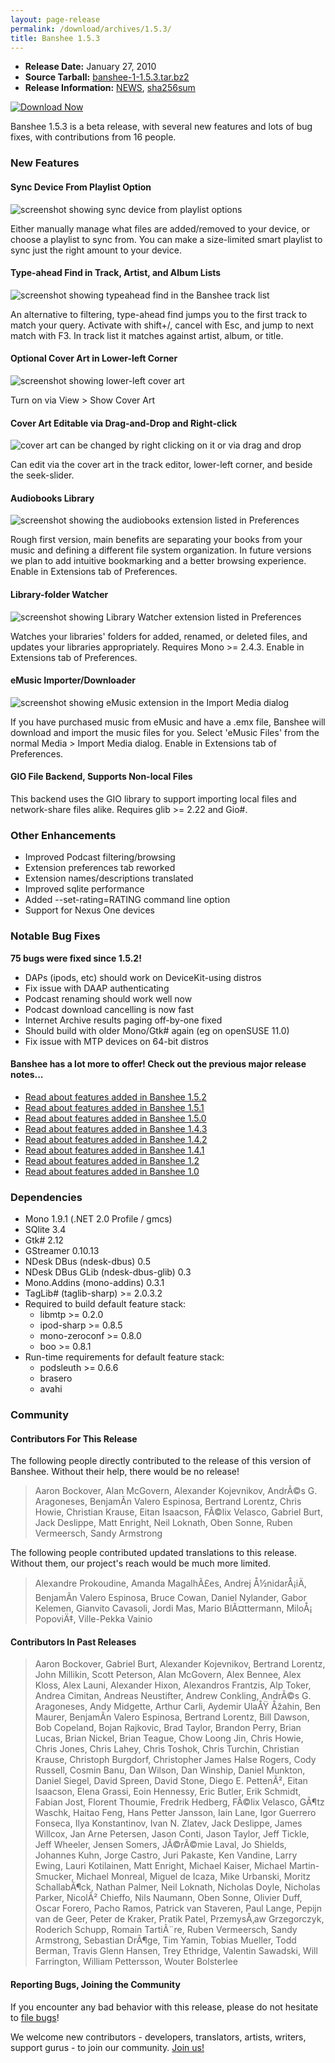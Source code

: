 ```yaml
---
layout: page-release
permalink: /download/archives/1.5.3/
title: Banshee 1.5.3
---
```



  * **Release Date:** January 27, 2010
  * **Source Tarball:** [banshee-1-1.5.3.tar.bz2](http://download.banshee-project.org/banshee/stable/1.5.3/banshee-1-1.5.3.tar.bz2)
  * **Release Information:**
[NEWS](http://download.banshee-project.org/banshee/stable/1.5.3/banshee-1-1.5.3.news),
[sha256sum](http://download.banshee-project.org/banshee/stable/1.5.3/banshee-1-1.5.3.sha256sum)

[![Download Now](/images/download-button.png)](/download)

Banshee 1.5.3 is a beta release, with several new features and lots of bug fixes, with contributions from 16 people.

### New Features

#### Sync Device From Playlist Option

<div class="release-shot right"><img src="/images/shots/1.5.3/banshee-1.5.3-sync-from-playlist.png" alt="screenshot showing sync device from playlist options"></div>

Either manually manage what files are added/removed to your device,
or choose a playlist to sync from.  You can make a size-limited smart
playlist to sync just the right amount to your device.
<br clear="all">

#### Type-ahead Find in Track, Artist, and Album Lists

<div class="release-shot right"><img src="/images/shots/1.5.3/banshee-1.5.3-typeahead-find.png" alt="screenshot showing typeahead find in the Banshee track list"></div>

An alternative to filtering, type-ahead find jumps you to the first
track to match your query.  Activate with shift+/, cancel with Esc,
and jump to next match with F3.  In track list it matches against
artist, album, or title.
<br clear="all">

#### Optional Cover Art in Lower-left Corner

<div class="release-shot right"><img src="/images/shots/1.5.3/banshee-1.5.3-lower-left-coverart.png" alt="screenshot showing lower-left cover art"></div>

Turn on via View > Show Cover Art
<br clear="all">

#### Cover Art Editable via Drag-and-Drop and Right-click

<div class="release-shot right"><img src="/images/shots/1.5.3/banshee-1.5.3-change-coverart.png" alt="cover art can be changed by right clicking on it or via drag and drop"></div>

Can edit via the cover art in the track editor, lower-left corner,
and beside the seek-slider.
<br clear="all">

#### Audiobooks Library

<div class="release-shot right"><img src="/images/shots/1.5.3/banshee-1.5.3-audiobooks-pref.png" alt="screenshot showing the audiobooks extension listed in Preferences"></div>

Rough first version, main benefits are separating your books from
your music and defining a different file system organization.  In
future versions we plan to add intuitive bookmarking and a better
browsing experience.  Enable in Extensions tab of Preferences.
<br clear="all">

#### Library-folder Watcher

<div class="release-shot right"><img src="/images/shots/1.5.3/banshee-1.5.3-library-watcher.png" alt="screenshot showing Library Watcher extension listed in Preferences "></div>

Watches your libraries' folders for added, renamed, or deleted
files, and updates your libraries appropriately.  Requires
Mono >= 2.4.3.  Enable in Extensions tab of Preferences.
<br clear="all">

#### eMusic Importer/Downloader

<div class="release-shot right"><img src="/images/shots/1.5.3/banshee-1.5.3-emusic.png" alt="screenshot showing eMusic extension in the Import Media dialog"></div>

If you have purchased music from eMusic and have a .emx file, Banshee
will download and import the music files for you.  Select
'eMusic Files' from the normal Media > Import Media dialog. Enable
in Extensions tab of Preferences.
<br clear="all">

#### GIO File Backend, Supports Non-local Files

This backend uses the GIO library to support importing local files
and network-share files alike.  Requires glib >= 2.22 and Gio#.

### Other Enhancements

  * Improved Podcast filtering/browsing
  * Extension preferences tab reworked
  * Extension names/descriptions translated
  * Improved sqlite performance
  * Added --set-rating=RATING command line option
  * Support for Nexus One devices

### Notable Bug Fixes

**75 bugs were fixed since 1.5.2!**

  * DAPs (ipods, etc) should work on DeviceKit-using distros
  * Fix issue with DAAP authenticating
  * Podcast renaming should work well now
  * Podcast download cancelling is now fast
  * Internet Archive results paging off-by-one fixed
  * Should build with older Mono/Gtk# again (eg on openSUSE 11.0)
  * Fix issue with MTP devices on 64-bit distros

#### Banshee has a lot more to offer! Check out the previous major release notes...

  * [Read about features added in Banshee 1.5.2](/download/archives/1.5.2)
  * [Read about features added in Banshee 1.5.1](/download/archives/1.5.1)
  * [Read about features added in Banshee 1.5.0](/download/archives/1.5.0)
  * [Read about features added in Banshee 1.4.3](/download/archives/1.4.3)
  * [Read about features added in Banshee 1.4.2](/download/archives/1.4.2)
  * [Read about features added in Banshee 1.4.1](/download/archives/1.4.1)
  * [Read about features added in Banshee 1.2](/download/archives/1.2.0)
  * [Read about features added in Banshee 1.0](/download/archives/1.0.0)

### Dependencies

  * Mono 1.9.1 (.NET 2.0 Profile / gmcs)
  * SQlite 3.4
  * Gtk# 2.12
  * GStreamer 0.10.13
  * NDesk DBus (ndesk-dbus) 0.5
  * NDesk DBus GLib (ndesk-dbus-glib) 0.3
  * Mono.Addins (mono-addins) 0.3.1
  * TagLib# (taglib-sharp) >= 2.0.3.2
  * Required to build default feature stack:
    * libmtp >= 0.2.0
    * ipod-sharp >= 0.8.5
    * mono-zeroconf >= 0.8.0
    * boo >= 0.8.1
  * Run-time requirements for default feature stack:
    * podsleuth >= 0.6.6
    * brasero
    * avahi

### Community

#### Contributors For This Release

The following people directly contributed to the release of this version of Banshee. Without their help, there would be no release!

> Aaron Bockover, Alan McGovern, Alexander Kojevnikov,
AndrÃ©s G. Aragoneses, BenjamÃ­n Valero Espinosa, Bertrand Lorentz,
Chris Howie, Christian Krause, Eitan Isaacson, FÃ©lix Velasco,
Gabriel Burt, Jack Deslippe, Matt Enright, Neil Loknath, Oben Sonne,
Ruben Vermeersch, Sandy Armstrong

The following people contributed updated translations to this release.    Without them, our project's reach would be much more limited.

> Alexandre Prokoudine, Amanda MagalhÃ£es, Andrej Å½nidarÅ¡iÄ,
BenjamÃ­n Valero Espinosa, Bruce Cowan, Daniel Nylander, Gabor Kelemen,
Gianvito Cavasoli, Jordi Mas, Mario BlÃ¤ttermann, MiloÅ¡ PopoviÄ‡,
Ville-Pekka Vainio

#### Contributors In Past Releases

> Aaron Bockover, Gabriel Burt, Alexander Kojevnikov, Bertrand Lorentz,
John Millikin, Scott Peterson, Alan McGovern, Alex Bennee, Alex Kloss,
Alex Launi, Alexander Hixon, Alexandros Frantzis, Alp Toker,
Andrea Cimitan, Andreas Neustifter, Andrew Conkling, AndrÃ©s G. Aragoneses,
Andy Midgette, Arthur Carli, Aydemir UlaÅŸ Åžahin, Ben Maurer,
BenjamÃ­n Valero Espinosa, Bertrand Lorentz, Bill Dawson, Bob Copeland,
Bojan Rajkovic, Brad Taylor, Brandon Perry, Brian Lucas, Brian Nickel,
Brian Teague, Chow Loong Jin, Chris Howie, Chris Jones, Chris Lahey,
Chris Toshok, Chris Turchin, Christian Krause, Christoph Burgdorf,
Christopher James Halse Rogers, Cody Russell, Cosmin Banu, Dan Wilson,
Dan Winship, Daniel Munkton, Daniel Siegel, David Spreen, David Stone,
Diego E. PettenÃ², Eitan Isaacson, Elena Grassi, Eoin Hennessy,
Eric Butler, Erik Schmidt, Fabian Jost, Florent Thoumie, Fredrik Hedberg,
FÃ©lix Velasco, GÃ¶tz Waschk, Haitao Feng, Hans Petter Jansson, Iain Lane,
Igor Guerrero Fonseca, Ilya Konstantinov, Ivan N. Zlatev, Jack Deslippe,
James Willcox, Jan Arne Petersen, Jason Conti, Jason Taylor, Jeff Tickle,
Jeff Wheeler, Jensen Somers, JÃ©rÃ©mie Laval, Jo Shields, Johannes Kuhn,
Jorge Castro, Juri Pakaste, Ken Vandine, Larry Ewing, Lauri Kotilainen,
Matt Enright, Michael Kaiser, Michael Martin-Smucker, Michael Monreal,
Miguel de Icaza, Mike Urbanski, Moritz SchallabÃ¶ck, Nathan Palmer,
Neil Loknath, Nicholas Doyle, Nicholas Parker, NicolÃ² Chieffo,
Nils Naumann, Oben Sonne, Olivier Duff, Oscar Forero, Pacho Ramos,
Patrick van Staveren, Paul Lange, Pepijn van de Geer, Peter de Kraker,
Pratik Patel, PrzemysÅ‚aw Grzegorczyk, Roderich Schupp, Romain TartiÃ¨re,
Ruben Vermeersch, Sandy Armstrong, Sebastian DrÃ¶ge, Tim Yamin,
Tobias Mueller, Todd Berman, Travis Glenn Hansen, Trey Ethridge,
Valentin Sawadski, Will Farrington, William Pettersson, Wouter Bolsterlee

#### Reporting Bugs, Joining the Community

If you encounter any bad behavior with this release, please do not hesitate to [file bugs](/contribute/file-bugs/)!

We welcome new contributors - developers, translators, artists, writers, support gurus - to join our community.  [Join us!](/contribute)
